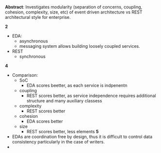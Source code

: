 **Abstract**: Investigates modularity (separation of concerns, coupling, cohesion, complexity, size, etc) of event driven architecture vs REST architectural style for enterprise. 

**2**
- EDA:
	- asynchronous
	- messaging system allows building loosely coupled services.
- REST
	- synchronous

**4**
- Comparison:
	- SoC
		- EDA scores beetter, as each service is indpenentn
	- coupling
		- REST scores better, as service independence requires additional structure and many auxiliary classess
	- complexity
		-  REST scores better
	- cohesion
		-  EDA scores better
	- size
		-  REST scores better, less elements
**5**
- EDAs are coordination free by design, thus it is difficult to control data consistency particularly in the case of writers.
- 
